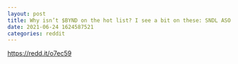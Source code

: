 ```yaml
--- 
layout: post 
title: Why isn’t $BYND on the hot list? I see a bit on these: SNDL ASO RBLX SPCE TSLA BB UMC MVIS AMC GME. Why not BYND? 
date: 2021-06-24 1624587521 
categories: reddit 
--- 
```

https://redd.it/o7ec59
